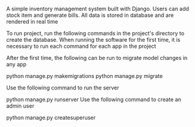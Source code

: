 A simple inventory management system built with Django. Users can add stock item and generate bills. All data is stored in database and are rendered in real time

To run project, run the following commands in the project's directory to create the database. When running the software for the first time, it is necessary to run each command for each app in the project

After the first time, the following can be run to migrate model changes in any app

python manage.py makemigrations
python manage.py migrate

Use the following command to run the server

python manage.py runserver
Use the following command to create an admin user

python manage.py createsuperuser
